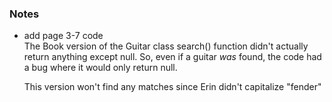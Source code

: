 ### Notes

- add page 3-7 code  
  The Book version of the Guitar class search() function didn't actually return anything except null. So, even if a guitar *was* found, the code had a bug where it would only return null.
  
  This version won't find any matches since Erin didn't capitalize "fender"

